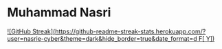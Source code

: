 # Muhammad Nasri
[![GitHub Streak](https://github-readme-streak-stats.herokuapp.com/?user=nasrie-cyber&theme=dark&hide_border=true&date_format=d F[ Y])](https://git.io/streak-stats)
